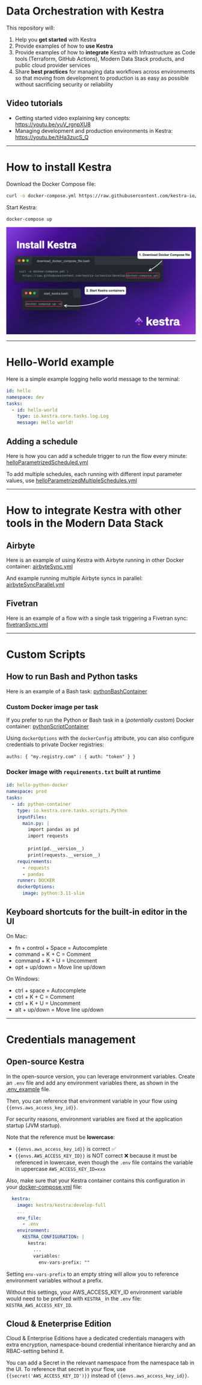# Data Orchestration with Kestra

This repository will:
1. Help you **get started** with Kestra
2. Provide examples of how to **use Kestra**
3. Provide examples of how to **integrate** Kestra with Infrastructure as Code tools (Terraform, GitHub Actions), Modern Data Stack products, and public cloud provider services
4. Share **best practices** for managing data workflows across environments so that moving from development to production is as easy as possible without sacrificing security or reliability

## Video tutorials

- Getting started video explaining key concepts: https://youtu.be/yuV_rgnpXU8
- Managing development and production environments in Kestra: https://youtu.be/tiHa3zucS_Q

---

# How to install Kestra

Download the Docker Compose file:

```sh
curl -o docker-compose.yml https://raw.githubusercontent.com/kestra-io/kestra/develop/docker-compose.yml
```

Start Kestra:

```sh
docker-compose up
```

![install.png](images/install.png)

---

# Hello-World example

Here is a simple example logging hello world message to the terminal:

```yaml
id: hello  
namespace: dev
tasks:
  - id: hello-world
    type: io.kestra.core.tasks.log.Log
    message: Hello world!
```

## Adding a schedule

Here is how you can add a schedule trigger to run the flow every minute: [helloParametrizedScheduled.yml](flows/helloParametrizedScheduled.yml)

To add multiple schedules, each running with different input parameter values, use [helloParametrizedMultipleSchedules.yml](flows/helloParametrizedMultipleSchedules.yml)

---

# How to integrate Kestra with other tools in the Modern Data Stack 

## Airbyte

Here is an example of using Kestra with Airbyte running in other Docker container: [airbyteSync.yml](flows/airbyteSync.yml)

And example running multiple Airbyte syncs in parallel: [airbyteSyncParallel.yml](flows/airbyteSyncParallel.yml) 

## Fivetran

Here is an example of a flow with a single task triggering a Fivetran sync: [fivetranSync.yml](flows/fivetranSync.yml)

---


# Custom Scripts

## How to run Bash and Python tasks

Here is an example of a Bash task: [pythonBashContainer](flows/pythonBashContainer.yml)


### Custom Docker image per task 

If you prefer to run the Python or Bash task in a (_potentially custom_) Docker container: [pythonScriptContainer](flows/pythonScriptContainer.yml)

Using `dockerOptions` with the `dockerConfig` attribute, you can also configure credentials to private Docker registries:

`auths: { "my.registry.com" : { auth: "token" } }`


### Docker image with `requirements.txt` built at runtime 


```yaml
id: hello-python-docker
namespace: prod
tasks:
  - id: python-container
    type: io.kestra.core.tasks.scripts.Python
    inputFiles:
      main.py: |
        import pandas as pd
        import requests
        
        print(pd.__version__)
        print(requests.__version__)
    requirements:
      - requests
      - pandas
    runner: DOCKER
    dockerOptions:
      image: python:3.11-slim
```


## Keyboard shortcuts for the built-in editor in the UI

On Mac:
- fn + control + Space = Autocomplete
- command + K + C = Comment
- command + K + U = Uncomment
- opt + up/down = Move line up/down

On Windows:
- ctrl + space = Autocomplete
- ctrl + K + C = Comment
- ctrl + K + U = Uncomment
- alt + up/down = Move line up/down

---

# Credentials management

## Open-source Kestra

In the open-source version, you can leverage environment variables. 
Create an `.env` file and add any environment variables there, as shown in the [.env_example](.env_example) file.

Then, you can reference that environment variable in your flow using ``{{envs.aws_access_key_id}}``. 

For security reasons, environment variables are fixed at the application startup (JVM startup).

Note that the reference must be **lowercase**:
- ``{{envs.aws_access_key_id}}`` is correct ✅ 
- ``{{envs.AWS_ACCESS_KEY_ID}}`` is NOT correct ❌ because it must be referenced in lowercase, even though the ``.env`` file contains the variable in uppercase ``AWS_ACCESS_KEY_ID=xxx``

Also, make sure that your Kestra container contains this configuration in your [docker-compose.yml](docker-compose.yml) file:

```yaml
  kestra:
    image: kestra/kestra:develop-full
    ...
    env_file:
      - .env
    environment:
      KESTRA_CONFIGURATION: |
        kestra:
          ...
          variables:
            env-vars-prefix: ""
```

Setting `env-vars-prefix` to an empty string will allow you to reference environment variables without a prefix.

Without this settings, your AWS_ACCESS_KEY_ID environment variable would need to be prefixed with `KESTRA_` in the `.env` file: ``KESTRA_AWS_ACCESS_KEY_ID``.

## Cloud & Eneterprise Edition

Cloud & Enterprise Editions have a dedicated credentials managers with extra encryption, namespace-bound credential inheritance hierarchy and an RBAC-setting behind it.

You can add a Secret in the relevant namespace from the namespace tab in the UI. To reference that secret in your flow, use ``{{secret('AWS_ACCESS_KEY_ID')}}`` instead of ``{{envs.aws_access_key_id}}``.  

